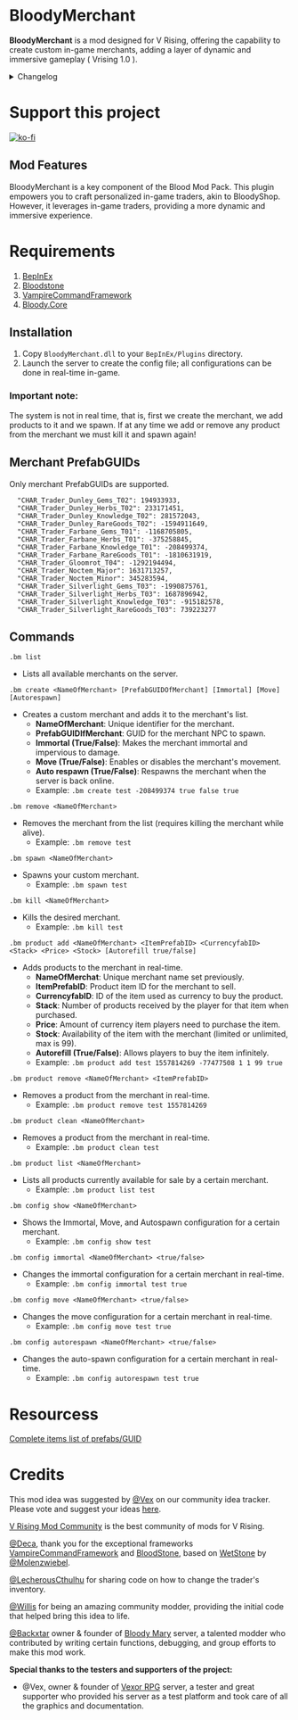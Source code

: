 # BloodyMerchant

**BloodyMerchant** is a mod designed for V Rising, offering the capability to create custom in-game merchants, adding a layer of dynamic and immersive gameplay ( Vrising 1.0 ).

<details>
<summary>Changelog</summary>

`1.0.6`
- Added a command to clear all items from a merchant

`1.0.5`
- Add or remove items from merchant in real time

`1.0.4`
- Bloody.Core dependency removed as dll and added as framework

`1.0.3`
- Refactored the Patch system
- Added Bloody.Core.
- Added restriction to the create command so that only valid merchant PrefabsGUIDs can be added
- Improved performance.

`1.0.0`
- Fix with Autorespawn
- Updated to a VRising 1.0 
- Added the functionality to show the icon on the merchant map

`0.2.0`
- Fix Autorefill
- Fixed a problem with products that did not work correctly

`0.1.0`
- Fix Autorefill by [@Backxtar](https://github.com/Backxtar)

`0.0.1`
- Initial public release of the mod
</details>

# Support this project

[![ko-fi](https://ko-fi.com/img/githubbutton_sm.svg)](https://ko-fi.com/K3K8ENRQY)

## Mod Features
BloodyMerchant is a key component of the Blood Mod Pack. This plugin empowers you to craft personalized in-game traders, akin to BloodyShop. However, it leverages in-game traders, providing a more dynamic and immersive experience.

# Requirements

1. [BepInEx](https://thunderstore.io/c/v-rising/p/BepInEx/BepInExPack_V_Rising/)
2. [Bloodstone](https://thunderstore.io/c/v-rising/p/deca/Bloodstone/)
3. [VampireCommandFramework](https://thunderstore.io/c/v-rising/p/deca/VampireCommandFramework/)
4. [Bloody.Core](https://thunderstore.io/c/v-rising/p/Trodi/BloodyCore/)

## Installation
1. Copy `BloodyMerchant.dll` to your `BepInEx/Plugins` directory.
2. Launch the server to create the config file; all configurations can be done in real-time in-game.

### Important note:
The system is not in real time, that is, first we create the merchant, we add products to it and we spawn.
If at any time we add or remove any product from the merchant we must kill it and spawn again!

## Merchant PrefabGUIDs

Only merchant PrefabGUIDs are supported.

```ansi
  "CHAR_Trader_Dunley_Gems_T02": 194933933,
  "CHAR_Trader_Dunley_Herbs_T02": 233171451,
  "CHAR_Trader_Dunley_Knowledge_T02": 281572043,
  "CHAR_Trader_Dunley_RareGoods_T02": -1594911649,
  "CHAR_Trader_Farbane_Gems_T01": -1168705805,
  "CHAR_Trader_Farbane_Herbs_T01": -375258845,
  "CHAR_Trader_Farbane_Knowledge_T01": -208499374,
  "CHAR_Trader_Farbane_RareGoods_T01": -1810631919,
  "CHAR_Trader_Gloomrot_T04": -1292194494,
  "CHAR_Trader_Noctem_Major": 1631713257,
  "CHAR_Trader_Noctem_Minor": 345283594,
  "CHAR_Trader_Silverlight_Gems_T03": -1990875761,
  "CHAR_Trader_Silverlight_Herbs_T03": 1687896942,
  "CHAR_Trader_Silverlight_Knowledge_T03": -915182578,
  "CHAR_Trader_Silverlight_RareGoods_T03": 739223277
```

## Commands


```ansi
.bm list
```
- Lists all available merchants on the server.
```ansi
.bm create <NameOfMerchant> [PrefabGUIDOfMerchant] [Immortal] [Move] [Autorespawn]
```
- Creates a custom merchant and adds it to the merchant's list.
  - **NameOfMerchant**: Unique identifier for the merchant.
  - **PrefabGUIDIfMerchant**: GUID for the merchant NPC to spawn.
  - **Immortal (True/False)**: Makes the merchant immortal and impervious to damage.
  - **Move (True/False)**: Enables or disables the merchant's movement.
  - **Auto respawn (True/False)**: Respawns the merchant when the server is back online.
  - Example: `.bm create test -208499374 true false true`
```ansi
.bm remove <NameOfMerchant>
```
- Removes the merchant from the list (requires killing the merchant while alive).
  - Example: `.bm remove test`
```ansi
.bm spawn <NameOfMerchant>
```
- Spawns your custom merchant.
  - Example: `.bm spawn test`
```ansi
.bm kill <NameOfMerchant>
```
- Kills the desired merchant.
  - Example: `.bm kill test`
```ansi
.bm product add <NameOfMerchant> <ItemPrefabID> <CurrencyfabID> <Stack> <Price> <Stock> [Autorefill true/false]
```
- Adds products to the merchant in real-time.
  - **NameOfMerchat**: Unique merchant name set previously.
  - **ItemPrefabID**: Product item ID for the merchant to sell.
  - **CurrencyfabID**: ID of the item used as currency to buy the product.
  - **Stack**: Number of products received by the player for that item when purchased.
  - **Price**: Amount of currency item players need to purchase the item.
  - **Stock**: Availability of the item with the merchant (limited or unlimited, max is 99).
  - **Autorefill (True/False)**: Allows players to buy the item infinitely.
  - Example: `.bm product add test 1557814269 -77477508 1 1 99 true`
```ansi
.bm product remove <NameOfMerchant> <ItemPrefabID>
```
- Removes a product from the merchant in real-time.
  - Example: `.bm product remove test 1557814269`
```ansi
.bm product clean <NameOfMerchant>
```
- Removes a product from the merchant in real-time.
  - Example: `.bm product clean test`
```ansi
.bm product list <NameOfMerchant>
```
- Lists all products currently available for sale by a certain merchant.
  - Example:  `.bm product list test`
```ansi
.bm config show <NameOfMerchant>
```
- Shows the Immortal, Move, and Autospawn configuration for a certain merchant.
  - Example: `.bm config show test`
```ansi
.bm config immortal <NameOfMerchant> <true/false>
```
- Changes the immortal configuration for a certain merchant in real-time.
  - Example: `.bm config immortal test true`
```ansi
.bm config move <NameOfMerchant> <true/false>
```
- Changes the move configuration for a certain merchant in real-time.
  - Example: `.bm config move test true`
```ansi
.bm config autorespawn <NameOfMerchant> <true/false>
```
- Changes the auto-spawn configuration for a certain merchant in real-time.
  - Example: `.bm config autorespawn test true`

# Resourcess

[Complete items list of prefabs/GUID](https://discord.com/channels/978094827830915092/1117273637024714862/1117273642817044571)

# Credits

This mod idea was suggested by [@Vex](https://ideas.vrisingmods.com/posts/96/enhanced-traders) on our community idea tracker. Please vote and suggest your ideas [here](https://ideas.vrisingmods.com/).

[V Rising Mod Community](https://discord.gg/vrisingmods) is the best community of mods for V Rising.

[@Deca](https://github.com/decaprime), thank you for the exceptional frameworks [VampireCommandFramework](https://github.com/decaprime/VampireCommandFramework) and [BloodStone](https://github.com/decaprime/Bloodstone), based on [WetStone](https://github.com/molenzwiebel/Wetstone) by [@Molenzwiebel](https://github.com/molenzwiebel).

[@LecherousCthulhu](https://github.com/HasturDev) for sharing code on how to change the trader's inventory.

[@Willis](https://github.com/emelonakos) for being an amazing community modder, providing the initial code that helped bring this idea to life.

[@Backxtar](https://github.com/Backxtar) owner & founder of [Bloody Mary](https://discord.gg/sE2hqbxUU4) server, a talented modder who contributed by writing certain functions, debugging, and group efforts to make this mod work.

**Special thanks to the testers and supporters of the project:**

- @Vex, owner & founder of [Vexor RPG](https://discord.gg/JpVsKVvKNR) server, a tester and great supporter who provided his server as a test platform and took care of all the graphics and documentation.